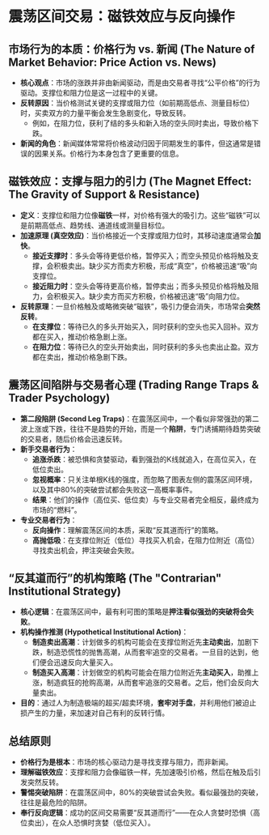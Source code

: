 # 震荡区间交易：磁铁效应与反向操作 

## 市场行为的本质：价格行为 vs. 新闻 (The Nature of Market Behavior: Price Action vs. News)

-   **核心观点**：市场的涨跌并非由新闻驱动，而是由交易者寻找“公平价格”的行为驱动。支撑位和阻力位是这一过程中的关键。
-   **反转原因**：当价格测试关键的支撑或阻力位（如前期高低点、测量目标位）时，买卖双方的力量平衡会发生急剧变化，导致反转。
    -   例如，在阻力位，获利了结的多头和新入场的空头同时卖出，导致价格下跌。
-   **新闻的角色**：新闻媒体常常将价格波动归因于同期发生的事件，但这通常是错误的因果关系。价格行为本身包含了更重要的信息。

## 磁铁效应：支撑与阻力的引力 (The Magnet Effect: The Gravity of Support & Resistance)

-   **定义**：支撑位和阻力位像**磁铁**一样，对价格有强大的吸引力。这些“磁铁”可以是前期高低点、趋势线、通道线或测量目标位。
-   **加速原理 (真空效应)**：当价格接近一个支撑或阻力位时，其移动速度通常会**加快**。
    -   **接近支撑时**：多头会等待更低价格，暂停买入；而空头预见价格将触及支撑，会积极卖出。缺少买方而卖方积极，形成“真空”，价格被迅速“吸”向支撑位。
    -   **接近阻力时**：空头会等待更高价格，暂停卖出；而多头预见价格将触及阻力，会积极买入。缺少卖方而买方积极，价格被迅速“吸”向阻力位。
-   **反转原理**：一旦价格触及或略微突破“磁铁”，吸引力便会消失，市场常会**突然反转**。
    -   **在支撑位**：等待已久的多头开始买入，同时获利的空头也买入回补。双方都在买入，推动价格急剧上涨。
    -   **在阻力位**：等待已久的空头开始卖出，同时获利的多头也卖出止盈。双方都在卖出，推动价格急剧下跌。

## 震荡区间陷阱与交易者心理 (Trading Range Traps & Trader Psychology)

-   **第二段陷阱 (Second Leg Traps)**：在震荡区间中，一个看似非常强劲的第二波上涨或下跌，往往不是趋势的开始，而是一个**陷阱**，专门诱捕期待趋势突破的交易者，随后价格会迅速反转。
-   **新手交易者行为**：
    -   **追涨杀跌**：被恐惧和贪婪驱动，看到强劲的K线就追入，在高位买入，在低位卖出。
    -   **忽视概率**：只关注单根K线的强度，而忽略了图表左侧的震荡区间环境，以及其中80%的突破尝试都会失败这一高概率事件。
    -   **结果**：他们的操作（高位买、低位卖）与专业交易者完全相反，最终成为市场的“燃料”。
-   **专业交易者行为**：
    -   **反向操作**：理解震荡区间的本质，采取“反其道而行”的策略。
    -   **高抛低吸**：在支撑位附近（低位）寻找买入机会，在阻力位附近（高位）寻找卖出机会，押注突破会失败。

## “反其道而行”的机构策略 (The "Contrarian" Institutional Strategy)

-   **核心逻辑**：在震荡区间中，最有利可图的策略是**押注看似强劲的突破将会失败**。
-   **机构操作推测 (Hypothetical Institutional Action)**：
    -   **制造卖出高潮**：计划做多的机构可能会在支撑位附近先**主动卖出**，加剧下跌，制造恐慌性的抛售高潮，从而套牢追空的交易者。一旦目的达到，他们便会迅速反向大量买入。
    -   **制造买入高潮**：计划做空的机构可能会在阻力位附近先**主动买入**，助推上涨，制造疯狂的抢购高潮，从而套牢追涨的交易者。之后，他们会反向大量卖出。
-   **目的**：通过人为制造极端的超买/超卖环境，**套牢对手盘**，并利用他们被迫止损产生的力量，来加速对自己有利的反转行情。

## 总结原则
-   **价格行为是根本**：市场的核心驱动力是寻找支撑与阻力，而非新闻。
-   **理解磁铁效应**：支撑和阻力会像磁铁一样，先加速吸引价格，然后在触及后引发突然反转。
-   **警惕突破陷阱**：在震荡区间中，80%的突破尝试会失败。看似最强劲的突破，往往是最危险的陷阱。
-   **奉行反向逻辑**：成功的区间交易需要“反其道而行”——在众人贪婪时恐惧（高位卖出），在众人恐惧时贪婪（低位买入）。